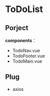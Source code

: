 # ToDoList
## Porject
**components**：
- TodoNav.vue
- TodoFooter.vue
- TodoMain.vue
## Plug
- axios
